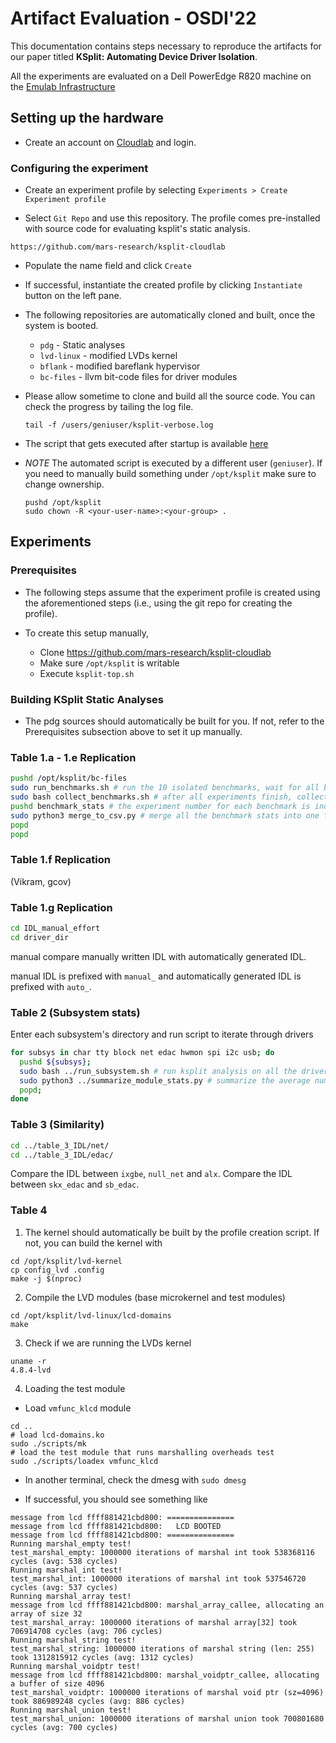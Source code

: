 # Artifact Evaluation - OSDI'22

This documentation contains steps necessary to reproduce the artifacts for our
paper titled **KSplit: Automating Device Driver Isolation**.

All the experiments are evaluated on a Dell PowerEdge R820 machine on the
[Emulab Infrastructure](https://www.emulab.net/apt/show-hardware.php?type=d820)


## Setting up the hardware

* Create an account on [Cloudlab](https://www.cloudlab.us/) and login.

### Configuring the experiment

* Create an experiment profile by selecting
  `Experiments > Create Experiment profile`

* Select `Git Repo` and use this repository. The profile comes pre-installed
  with source code for evaluating ksplit's static analysis.
```
https://github.com/mars-research/ksplit-cloudlab
```

* Populate the name field and click `Create`

* If successful, instantiate the created profile by clicking `Instantiate`
  button on the left pane.

* The following repositories are automatically cloned and built, once the system is booted.
  - `pdg` - Static analyses
  - `lvd-linux` - modified LVDs kernel
  - `bflank` - modified bareflank hypervisor
  - `bc-files` - llvm bit-code files for driver modules

* Please allow sometime to clone and build all the source code. You can check
  the progress by tailing the log file.
  ```
  tail -f /users/geniuser/ksplit-verbose.log
  ```

* The script that gets executed after startup is available
  [here](https://github.com/mars-research/ksplit-cloudlab/blob/ksplit-test/ksplit-top.sh)

* *NOTE* The automated script is executed by a different user (`geniuser`). If
  you need to manually build something under `/opt/ksplit` make sure to change
  ownership.
  ```
  pushd /opt/ksplit
  sudo chown -R <your-user-name>:<your-group> .
  ```

## Experiments

### Prerequisites
* The following steps assume that the experiment profile is created using the
  aforementioned steps (i.e., using the git repo for creating the profile).

* To create this setup manually,
  - Clone https://github.com/mars-research/ksplit-cloudlab
  - Make sure `/opt/ksplit` is writable
  - Execute `ksplit-top.sh`

### Building KSplit Static Analyses
* The pdg sources should automatically be built for you. If not, refer to the
  Prerequisites subsection above to set it up manually.

### Table 1.a - 1.e Replication

 ```bash
 pushd /opt/ksplit/bc-files
 sudo run_benchmarks.sh # run the 10 isolated benchmarks, wait for all benchmarks to terminate
 sudo bash collect_benchmarks.sh # after all experiments finish, collect the stats
 pushd benchmark_stats # the experiment number for each benchmark is included in the corresponding file name (dummy is null_net).
 sudo python3 merge_to_csv.py # merge all the benchmark stats into one file "merged_stats.csv"
 popd
 popd
 ```

### Table 1.f Replication
 (Vikram, gcov)

### Table 1.g Replication
 ```bash
 cd IDL_manual_effort
 cd driver_dir
 ```
manual compare manually written IDL with automatically generated IDL.

manual IDL is prefixed with `manual_` and automatically generated IDL is prefixed with `auto_`.
 
### Table 2 (Subsystem stats)

Enter each subsystem's directory and run script to iterate through drivers

```bash
for subsys in char tty block net edac hwmon spi i2c usb; do
  pushd ${subsys};
  sudo bash ../run_subsystem.sh # run ksplit analysis on all the drivers in the subsystem
  sudo python3 ../summarize_module_stats.py # summarize the average number for all the drivers in the subsystem into file stats_summary
  popd;
done
```

### Table 3 (Similarity)
```bash
cd ../table_3_IDL/net/
cd ../table_3_IDL/edac/
```
Compare the IDL between `ixgbe`, `null_net` and `alx`.
Compare the IDL between `skx_edac` and `sb_edac`.

### Table 4
1. The kernel should automatically be built by the profile creation script. If
  not, you can build the kernel with
```
cd /opt/ksplit/lvd-kernel
cp config_lvd .config
make -j $(nproc)
```

2. Compile the LVD modules (base microkernel and test modules)
```
cd /opt/ksplit/lvd-linux/lcd-domains
make
```

3. Check if we are running the LVDs kernel
```
uname -r
4.8.4-lvd
```

4. Loading the test module

* Load `vmfunc_klcd` module
```
cd ..
# load lcd-domains.ko
sudo ./scripts/mk
# load the test module that runs marshalling overheads test
sudo ./scripts/loadex vmfunc_klcd
```

* In another terminal, check the dmesg with `sudo dmesg`

* If successful, you should see something  like
```
message from lcd ffff881421cbd800: ===============
message from lcd ffff881421cbd800:   LCD BOOTED
message from lcd ffff881421cbd800: ===============
Running marshal_empty test!
test_marshal_empty: 1000000 iterations of marshal int took 538368116 cycles (avg: 538 cycles)
Running marshal_int test!
test_marshal_int: 1000000 iterations of marshal int took 537546720 cycles (avg: 537 cycles)
Running marshal_array test!
message from lcd ffff881421cbd800: marshal_array_callee, allocating an array of size 32
test_marshal_array: 1000000 iterations of marshal array[32] took 706914708 cycles (avg: 706 cycles)
Running marshal_string test!
test_marshal_string: 1000000 iterations of marshal string (len: 255) took 1312815912 cycles (avg: 1312 cycles)
Running marshal_voidptr test!
message from lcd ffff881421cbd800: marshal_voidptr_callee, allocating a buffer of size 4096
test_marshal_voidptr: 1000000 iterations of marshal void ptr (sz=4096) took 886989248 cycles (avg: 886 cycles)
Running marshal_union test!
test_marshal_union: 1000000 iterations of marshal union took 700801680 cycles (avg: 700 cycles)
```
